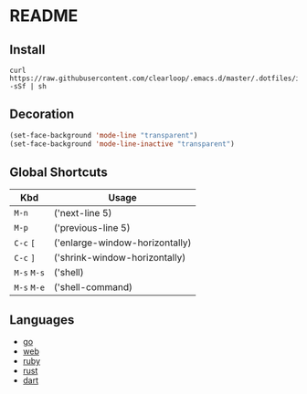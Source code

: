 # README

## Install
```
curl https://raw.githubusercontent.com/clearloop/.emacs.d/master/.dotfiles/install -sSf | sh
```

## Decoration
```lisp
(set-face-background 'mode-line "transparent")
(set-face-background 'mode-line-inactive "transparent")
```

## Global Shortcuts
| Kbd         | Usage                          |
|-------------|--------------------------------|
| `M-n`       | ('next-line 5)                 |
| `M-p`       | ('previous-line 5)             |
| `C-c` `[`   | ('enlarge-window-horizontally) |
| `C-c` `]`   | ('shrink-window-horizontally)  |
| `M-s` `M-s` | ('shell)                       |
| `M-s` `M-e` | ('shell-command)               |

## Languages
+ [go](./langes/init-go.el)
+ [web](./langes/init-web.el)
+ [ruby](./langes/init-ruby.el)
+ [rust](./langes/init-rust.el)
+ [dart](./langes/init-dart.el)

